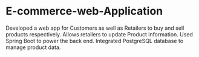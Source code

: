# E-commerce-web-Application
Developed a web app for Customers as well as Retailers to buy and sell products respectively. Allows retailers to update Product information. Used Spring Boot to power the back end. Integrated PostgreSQL database to manage product data. 
